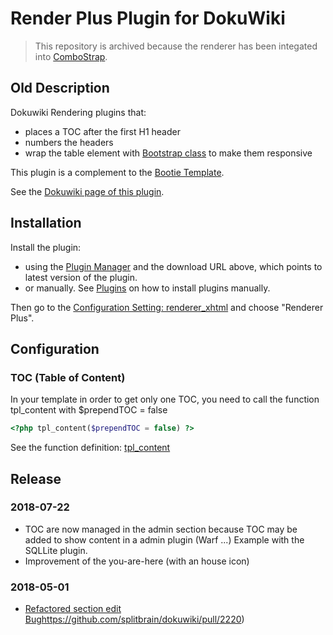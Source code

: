 # Render Plus Plugin for DokuWiki


> This repository is archived because the renderer has been integated into [ComboStrap](https://combostrap.com).

## Old Description
Dokuwiki Rendering plugins that:

   * places a TOC after the first H1 header
   * numbers the headers
   * wrap the table element with [Bootstrap class](http://getbootstrap.com/css/#tables-responsive) to make them responsive

This plugin is a complement to the [Bootie Template](https://www.dokuwiki.org/template:bootie).

See the [Dokuwiki page of this plugin](https://www.dokuwiki.org/plugin:rplus).

## Installation 


Install the plugin:
  * using the [Plugin Manager](https://www.dokuwiki.org/plugin:plugin) and the download URL above, which points to latest version of the plugin. 
  * or manually. See [Plugins](https://www.dokuwiki.org/plugin_installation_instructions) on how to install plugins manually.

Then go to the [Configuration Setting: renderer_xhtml](https://www.dokuwiki.org/config:renderer_xhtml) and choose "Renderer Plus".

## Configuration 
### TOC (Table of Content)

In your template in order to get only one TOC, you need to call the function tpl_content with $prependTOC = false

```php
<?php tpl_content($prependTOC = false) ?>
```

See the function definition: [tpl_content](http://xref.dokuwiki.org/reference/dokuwiki/nav.html?_functions/tpl_content.html)

## Release
### 2018-07-22
  * TOC are now managed in the admin section because TOC may be added to show content in a admin plugin (Warf ...) Example with the SQLLite plugin.
  * Improvement of the you-are-here (with an house icon)
### 2018-05-01
  * [Refactored section edit Bug]()https://github.com/splitbrain/dokuwiki/pull/2220)
